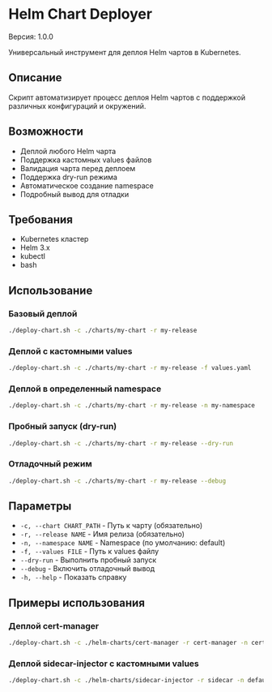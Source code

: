 # Helm Chart Deployer

Версия: 1.0.0

Универсальный инструмент для деплоя Helm чартов в Kubernetes.

## Описание
Скрипт автоматизирует процесс деплоя Helm чартов с поддержкой различных конфигураций и окружений.

## Возможности
- Деплой любого Helm чарта
- Поддержка кастомных values файлов
- Валидация чарта перед деплоем
- Поддержка dry-run режима
- Автоматическое создание namespace
- Подробный вывод для отладки

## Требования
- Kubernetes кластер
- Helm 3.x
- kubectl
- bash

## Использование

### Базовый деплой
```bash
./deploy-chart.sh -c ./charts/my-chart -r my-release
```

### Деплой с кастомными values
```bash
./deploy-chart.sh -c ./charts/my-chart -r my-release -f values.yaml
```

### Деплой в определенный namespace
```bash
./deploy-chart.sh -c ./charts/my-chart -r my-release -n my-namespace
```

### Пробный запуск (dry-run)
```bash
./deploy-chart.sh -c ./charts/my-chart -r my-release --dry-run
```

### Отладочный режим
```bash
./deploy-chart.sh -c ./charts/my-chart -r my-release --debug
```

## Параметры
- `-c, --chart CHART_PATH` - Путь к чарту (обязательно)
- `-r, --release NAME` - Имя релиза (обязательно)
- `-n, --namespace NAME` - Namespace (по умолчанию: default)
- `-f, --values FILE` - Путь к values файлу
- `--dry-run` - Выполнить пробный запуск
- `--debug` - Включить отладочный вывод
- `-h, --help` - Показать справку

## Примеры использования

### Деплой cert-manager
```bash
./deploy-chart.sh -c ./helm-charts/cert-manager -r cert-manager -n cert-manager
```

### Деплой sidecar-injector с кастомными values
```bash
./deploy-chart.sh -c ./helm-charts/sidecar-injector -r sidecar -n default -f custom-values.yaml
```
